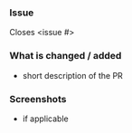 ### Issue
Closes <issue #>

### What is changed / added
- short description of the PR

### Screenshots
- if applicable
